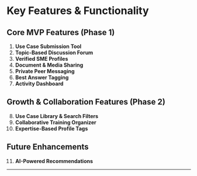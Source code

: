 # Key Features & Functionality

## Core MVP Features (Phase 1)
1. **Use Case Submission Tool**  
2. **Topic-Based Discussion Forum**  
3. **Verified SME Profiles**  
4. **Document & Media Sharing**  
5. **Private Peer Messaging**  
6. **Best Answer Tagging**  
7. **Activity Dashboard**

## Growth & Collaboration Features (Phase 2)
8. **Use Case Library & Search Filters**  
9. **Collaborative Training Organizer**  
10. **Expertise-Based Profile Tags**

## Future Enhancements
11. **AI-Powered Recommendations**

---
